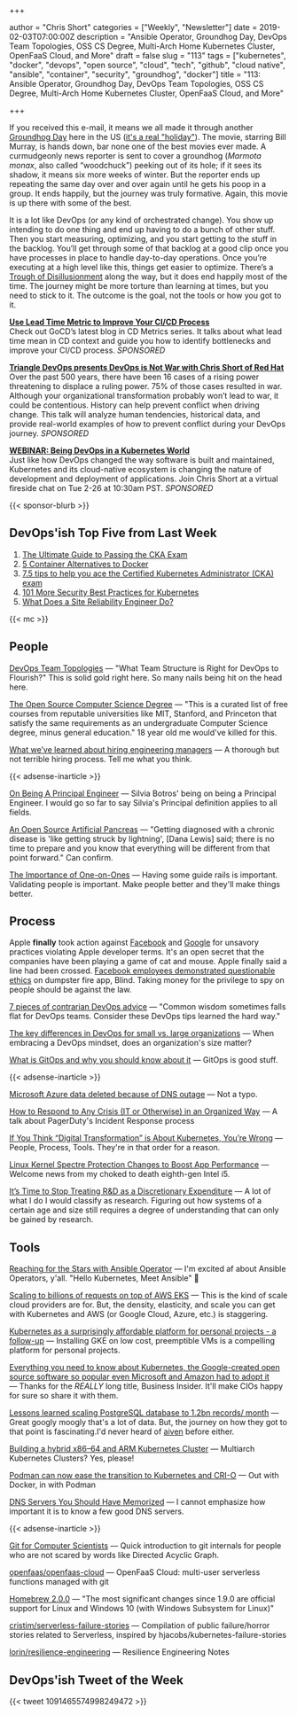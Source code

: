 +++

author = "Chris Short"
categories = ["Weekly", "Newsletter"]
date = 2019-02-03T07:00:00Z
description = "Ansible Operator, Groundhog Day, DevOps Team Topologies, OSS CS Degree, Multi-Arch Home Kubernetes Cluster, OpenFaaS Cloud, and More"
draft = false
slug = "113"
tags = ["kubernetes", "docker", "devops", "open source", "cloud", "tech", "github", "cloud native", "ansible", "container", "security", "groundhog", "docker"]
title = "113: Ansible Operator, Groundhog Day, DevOps Team Topologies, OSS CS Degree, Multi-Arch Home Kubernetes Cluster, OpenFaaS Cloud, and More"

+++

If you received this e-mail, it means we all made it through another [Groundhog Day](https://www.imdb.com/title/tt0107048/) here in the US ([it's a real "holiday"](https://en.wikipedia.org/wiki/Groundhog_Day)). The movie, starring Bill Murray, is hands down, bar none one of the best movies ever made. A curmudgeonly news reporter is sent to cover a groundhog (*Marmota monax*, also called “woodchuck”) peeking out of its hole; if it sees its shadow, it means six more weeks of winter. But the reporter ends up repeating the same day over and over again until he gets his poop in a group. It ends happily, but the journey was truly formative. Again, this movie is up there with some of the best.

It is a lot like DevOps (or any kind of orchestrated change). You show up intending to do one thing and end up having to do a bunch of other stuff. Then you start measuring, optimizing, and you start getting to the stuff in the backlog. You’ll get through some of that backlog at a good clip once you have processes in place to handle day-to-day operations. Once you’re executing at a high level like this, things get easier to optimize. There’s a [Trough of Disillusionment](https://www.gartner.com/en/research/methodologies/gartner-hype-cycle) along the way, but it does end happily most of the time. The journey might be more torture than learning at times, but you need to stick to it. The outcome is the goal, not the tools or how you got to it.

[**Use Lead Time Metric to Improve Your CI/CD Process**](https://www.gocd.org/2019/01/14/cd-metrics-deployment-lead-time/)  
Check out GoCD’s latest blog in CD Metrics series. It talks about what lead time mean in CD context and guide you how to identify bottlenecks and improve your CI/CD process. *SPONSORED*

[**Triangle DevOps presents DevOps is Not War with Chris Short of Red Hat**](https://www.meetup.com/triangle-devops/events/257189603/)  
Over the past 500 years, there have been 16 cases of a rising power threatening to displace a ruling power. 75% of those cases resulted in war. Although your organizational transformation probably won’t lead to war, it could be contentious. History can help prevent conflict when driving change. This talk will analyze human tendencies, historical data, and provide real-world examples of how to prevent conflict during your DevOps journey. *SPONSORED*

[**WEBINAR: Being DevOps in a Kubernetes World**](https://resources.scalyr.com/being-devops-in-a-kubernetes-world-twp)  
Just like how DevOps changed the way software is built and maintained, Kubernetes and its cloud-native ecosystem is changing the nature of development and deployment of applications. Join Chris Short at a virtual fireside chat on Tue 2-26 at 10:30am PST. *SPONSORED*

{{< sponsor-blurb >}}

## DevOps'ish Top Five from Last Week

1. [The Ultimate Guide to Passing the CKA Exam](https://medium.com/@ContinoHQ/the-ultimate-guide-to-passing-the-cka-exam-1ee8c0fd44cd)
2. [5 Container Alternatives to Docker](https://containerjournal.com/2019/01/22/5-container-alternatives-to-docker/)
3. [7.5 tips to help you ace the Certified Kubernetes Administrator (CKA) exam](https://kubedex.com/7-5-tips-to-help-you-ace-the-certified-kubernetes-administrator-cka-exam/)
4. [101 More Security Best Practices for Kubernetes](https://rancher.com/blog/2019/2019-01-17-101-more-kubernetes-security-best-practices/)
5. [What Does a Site Reliability Engineer Do?](https://blog.scalyr.com/2019/01/site-reliability-engineer/)

{{< mc >}}

## People

[DevOps Team Topologies](https://web.devopstopologies.com/) — "What Team Structure is Right for DevOps to Flourish?" This is solid gold right here. So many nails being hit on the head here.

[The Open Source Computer Science Degree](https://github.com/ForrestKnight/open-source-cs) — "This is a curated list of free courses from reputable universities like MIT, Stanford, and Princeton that satisfy the same requirements as an undergraduate Computer Science degree, minus general education." 18 year old me would've killed for this.

[What we’ve learned about hiring engineering managers](https://circleci.com/blog/what-we-ve-learned-about-hiring-engineering-managers/) — A thorough but not terrible hiring process. Tell me what you think.

{{< adsense-inarticle >}}

[On Being A Principal Engineer](https://blog.dbsmasher.com/2019/01/28/on-being-a-principal-engineer.html) — Silvia Botros' being on being a Principal Engineer. I would go so far to say Silvia's Principal definition applies to all fields.

[An Open Source Artificial Pancreas](https://lwn.net/SubscriberLink/777587/1427d9a6bda5d719/) — "Getting diagnosed with a chronic disease is 'like getting struck by lightning', [Dana Lewis] said; there is no time to prepare and you know that everything will be different from that point forward." Can confirm.

[The Importance of One-on-Ones](https://css-tricks.com/the-importance-of-one-on-ones/) — Having some guide rails is important. Validating people is important. Make people better and they'll make things better.

## Process

Apple **finally** took action against [Facebook](https://www.businessinsider.com/facebook-employees-angry-after-apple-blocks-its-internal-ios-apps-2019-1) and [Google](https://techcrunch.com/2019/01/30/googles-also-peddling-a-data-collector-through-apples-back-door/) for unsavory practices violating Apple developer terms. It's an open secret that the companies have been playing a game of cat and mouse. Apple finally said a line had been crossed. [Facebook employees demonstrated questionable ethics](https://mashable.com/article/facebook-employees-react-teen-spying-app-blind/#39AyeNZztaq9) on dumpster fire app, Blind. Taking money for the privilege to spy on people should be against the law.

[7 pieces of contrarian DevOps advice](https://enterprisersproject.com/article/2019/1/devops-advice-7-contrarian-pieces) — "Common wisdom sometimes falls flat for DevOps teams. Consider these DevOps tips learned the hard way."

[The key differences in DevOps for small vs. large organizations](https://opensource.com/article/19/1/devops-small-medium-large-organizations) — When embracing a DevOps mindset, does an organization's size matter?

[What is GitOps and why you should know about it](https://venturebeat.com/2019/02/02/what-is-gitops-and-why-you-should-know-about-it/) — GitOps is good stuff.

{{< adsense-inarticle >}}

[Microsoft Azure data deleted because of DNS outage](https://nakedsecurity.sophos.com/2019/02/01/dns-outage-turns-tables-on-azure-database-users/) — Not a typo.

[How to Respond to Any Crisis (IT or Otherwise) in an Organized Way](https://thenewstack.io/how-to-respond-to-any-crisis-it-or-otherwise-in-an-organized-way/) — A talk about PagerDuty's Incident Response process

[If You Think “Digital Transformation” is About Kubernetes, You’re Wrong](https://content.pivotal.io/pivotal-blog/digital-transformation-kubernetes) — People, Process, Tools. They're in that order for a reason.

[Linux Kernel Spectre Protection Changes to Boost App Performance](https://www.bleepingcomputer.com/news/linux/linux-kernel-spectre-protection-changes-to-boost-app-performance/) — Welcome news from my choked to death eighth-gen Intel i5.

[It’s Time to Stop Treating R&D as a Discretionary Expenditure](https://hbr.org/2019/01/its-time-to-stop-treating-rd-as-a-discretionary-expenditure) — A lot of what I do I would classify as research. Figuring out how systems of a certain age and size still requires a degree of understanding that can only be gained by research.

## Tools

[Reaching for the Stars with Ansible Operator](https://blog.openshift.com/reaching-for-the-stars-with-ansible-operator/) — I'm excited af about Ansible Operators, y'all. "Hello Kubernetes, Meet Ansible" 👀

[Scaling to billions of requests on top of AWS EKS](https://medium.com/followanalytics/scaling-to-billions-of-requests-on-top-of-aws-eks-e692ec09e162) — This is the kind of scale cloud providers are for. But, the density, elasticity, and scale you can get with Kubernetes and AWS (or Google Cloud, Azure, etc.) is staggering.

[Kubernetes as a surprisingly affordable platform for personal projects - a follow-up](https://blog.florentdelannoy.com/blog/2019/kubernetes-surprisingly-affordable-platform-followup/) — Installing GKE on low cost, preemptible VMs is a compelling platform for personal projects.

[Everything you need to know about Kubernetes, the Google-created open source software so popular even Microsoft and Amazon had to adopt it](https://www.businessinsider.com/what-is-kubernetes-google-cloud-2019-1) — Thanks for the *REALLY* long title, Business Insider. It'll make CIOs happy for sure so share it with them.

[Lessons learned scaling PostgreSQL database to 1.2bn records/ month](https://medium.com/@gajus/lessons-learned-scaling-postgresql-database-to-1-2bn-records-month-edc5449b3067) — Great googly moogly that's a lot of data. But, the journey on how they got to that point is fascinating.I'd never heard of [aiven](https://aiven.io/) before either.

[Building a hybrid x86–64 and ARM Kubernetes Cluster](https://medium.com/@carlosedp/building-a-hybrid-x86-64-and-arm-kubernetes-cluster-e7f94ff6e51d) — Multiarch Kubernetes Clusters? Yes, please!

[Podman can now ease the transition to Kubernetes and CRI-O](https://developers.redhat.com/blog/2019/01/29/podman-kubernetes-yaml/) — Out with Docker, in with Podman

[DNS Servers You Should Have Memorized](https://danielmiessler.com/blog/dns-servers-you-should-have-memorized/) — I cannot emphasize how important it is to know a few good DNS servers.

{{< adsense-inarticle >}}

[Git for Computer Scientists](http://eagain.net/articles/git-for-computer-scientists/) — Quick introduction to git internals for people who are not scared by words like Directed Acyclic Graph.

[openfaas/openfaas-cloud](https://github.com/openfaas/openfaas-cloud) — OpenFaaS Cloud: multi-user serverless functions managed with git

[Homebrew 2.0.0](https://brew.sh/2019/02/02/homebrew-2.0.0/) — "The most significant changes since 1.9.0 are official support for Linux and Windows 10 (with Windows Subsystem for Linux)"

[cristim/serverless-failure-stories](https://github.com/cristim/serverless-failure-stories) — Compilation of public failure/horror stories related to Serverless, inspired by hjacobs/kubernetes-failure-stories

[lorin/resilience-engineering](https://github.com/lorin/resilience-engineering) — Resilience Engineering Notes

## DevOps'ish Tweet of the Week

{{< tweet 1091465574998249472 >}}
